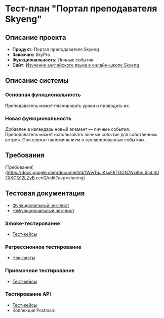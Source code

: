 # Тест-план "Портал преподавателя Skyeng"

## Описание проекта

- **Продукт:** Портал преподавателя Skyeng  
- **Заказчик:** SkyPro  
- **Функциональность:** Личные события  
- **Сайт:** [Изучение английского языка в онлайн-школе Skyeng](https://skyeng.ru/)  

## Описание системы

### Основная функциональность 
Преподаватель может планировать уроки и проводить их.

### Новая функциональность 
Добавлен в календарь новый элемент — личные события. Преподаватель может использовать личные события для собственных встреч. Они служат напоминанием о запланированных событиях.

## Требования
 [Требования](https://docs.google.com/document/d/1WwTqJiKsxF8TGON7Nxi9qL5ibLS07XKCQ12LZyB
cecQ/edit?usp=sharing)

## Тестовая документация
- [Функциональный чек-лист](https://docs.google.com/spreadsheets/d/1uQckqQ8E1gyx0b5gOPBypBK1TctJcWY63pnLm70ICYk/edit?usp=sharing) 
- [Нефункциональный чек-лист](https://docs.google.com/spreadsheets/d/1uQckqQ8E1gyx0b5gOPBypBK1TctJcWY63pnLm70ICYk/edit?usp=sharing)  
  
### Smoke-тестирование
- [Тест-кейсы](https://drive.google.com/file/d/1lFkxy56JwQjLM0Si4cS5YOpDhyJm1WXa/view?usp=sharing) 

### Регрессионное тестирование
- [Чек-листы](https://docs.google.com/spreadsheets/d/1uQckqQ8E1gyx0b5gOPBypBK1TctJcWY63pnLm70ICYk/edit?usp=sharing)  

### Приемочное тестирование
- [Тест-кейсы](https://drive.google.com/file/d/1RUgUCWpnh2Gy_nV-chPhfuVpUAykpWoF/view?usp=sharing)  

### Тестирование API
- [Тест-кейсы](https://drive.google.com/file/d/1WmtWyd8oF8do0zmbeG4x1MByQ_B5m5XP/view?usp=sharing)  
- Коллекция Postman:  

